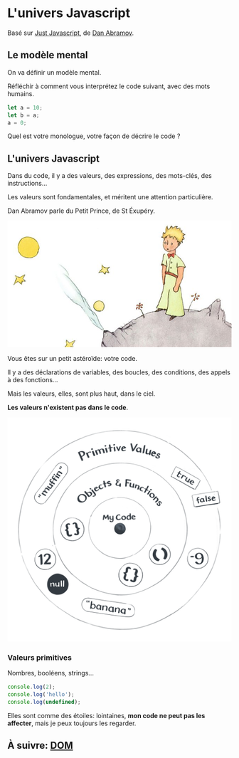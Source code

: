 # L'univers Javascript

Basé sur [Just Javascript](https://justjavascript.com/), de [Dan Abramov](https://twitter.com/dan_abramov).

## Le modèle mental

On va définir un modèle mental.

Réfléchir à comment vous interprétez le code suivant, avec des mots humains.

```js
let a = 10;
let b = a;
a = 0;
```

Quel est votre monologue, votre façon de décrire le code ?

## L'univers Javascript

Dans du code, il y a des valeurs, des expressions, des mots-clés, des instructions...

Les valeurs sont fondamentales, et méritent une attention particulière.

Dan Abramov parle du Petit Prince, de St Éxupéry.

![Le petit Prince](../images/little_prince.jpg)

Vous êtes sur un petit astéroïde: votre code.

Il y a des déclarations de variables, des boucles, des conditions, des appels à des fonctions...

Mais les valeurs, elles, sont plus haut, dans le ciel.

**Les valeurs n'existent pas dans le code**.

![L'univers Javascript](../images/universe.png)

### Valeurs primitives

Nombres, booléens, strings...

```js
console.log(2);
console.log('hello');
console.log(undefined);
```

Elles sont comme des étoiles: lointaines, **mon code ne peut pas les affecter**, mais je peux toujours les regarder.

## À suivre: [DOM](./dom.md)

